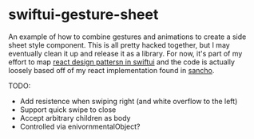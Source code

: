 #  swiftui-gesture-sheet

An example of how to combine gestures and animations to create a side sheet style component. This is all pretty hacked together, but I may eventually clean it up and release it as a library. For now, it's part of my effort to map [react design pattersn in swiftui](https://github.com/bmcmahen/react-meets-swiftui) and the code is actually loosely based off of my react implementation found in [sancho](https://github.com/bmcmahen/sancho).

TODO:

- Add resistence when swiping right (and white overflow to the left)
- Support quick swipe to close
- Accept arbitrary children as body 
- Controlled via enivornmentalObject?
